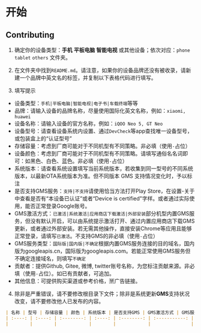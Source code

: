 # 开始


## Contributing

1. 确定你的设备类型：**手机** **平板电脑** **智能电视** 或其他设备；依次对应：`phone` `tablet` `others` 文件夹。

2. 在文件夹中找到`README.md`。请注意，如果你的设备品牌还没有被收录，请新建一个品牌中英文名的标签，并复制以下表格代码进行填写。

3. 填写提示
  - 设备类型：`手机|平板电脑|智能电视|电子书|车载终端`等等
  - 品牌：请输入设备的品牌名称，尽量使用国际化英文名称，例如：`xiaomi, huawei`
  - 设备名称：请输入设备的官方名称，例如：`iQOO Neo 5, GT Neo`
  - 设备型号：请查看设备系统内设置、通过`DevCheck`等app查找唯一设备型号，或包装盒上的“认证型号”
  - 存储容量：考虑到厂商可能对于不同机型有不同策略。非必填（使用`-`占位）
  - 设备颜色：考虑到厂商可能对于不同机型有不同策略。请填写通俗名名词即可：如黑色、白色、蓝色。非必填（使用`-`占位）
  - 系统版本：请查看系统设置填写当前系统版本，若收集到同一型号的不同系统版本，以最新OTA系统版本为准。但不同版本 GMS 支持情况变化时，予以标注
  - 是否支持GMS服务：`支持|不支持`请使用恰当方法打开Play Store，在设置-关于中查看是否有“本设备已认证”或者“Device is certified"字样。或者通过实际使用，能否正常登录Google账号。
  - GMS激活方式：`已激活|系统激活|应用商店下载激活|外部安装`部分机型内置GMS服务，但没有默认开启，可以由系统提示激活打开、通过内置应用商店下载GMS更新，或者通过外部安装。若无需其他操作，直接安装Chrome等应用且能够正常登录，请填写`已激活`。不支持GMS的非必填（使用`-`占位）
  - GMS服务类型：`国际版|国内版|不确定`根据内置GMS服务连接的目的域名，国内版为googleapis.cn，国际版为googleapis.com。若能正常使用GMS服务但不确定连接域名，则填写`不确定`
  - 贡献者：提供Github, Gitee, 微博, twitter账号名称，为您标注贡献来源。非必填（使用`-`占位）。如已有贡献者，可追加。
  - 其他信息：可提供购买渠道或参考价格，🈲️广告链接。

4. 除非是严重错误，请不要修改根目录下文件；除非是系统更新**GMS**支持状况改变，请不要修改他人已发布的内容。


```markdown
| 名称 | 型号 | 存储容量 | 颜色 | 系统版本 | 是否支持GMS | GMS激活方式 | GMS服务类型 | 其他信息 | 贡献者 |
| :----: | :----: | :--------: | :----: | :--------: | :-----------: | :-----------: | :-----------: | :--------: | :------: |
|        |        |            |        |            |               |               |               |            |          |
```
